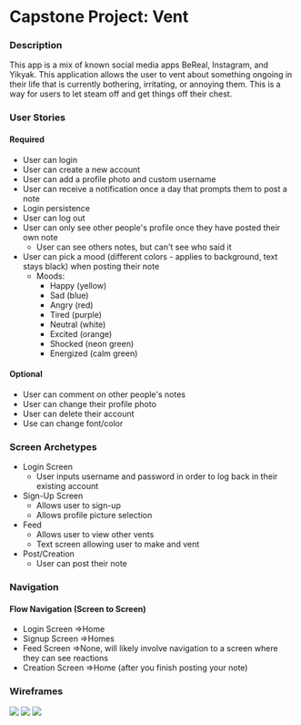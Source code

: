 Capstone Project: Vent
===
### Description
This app is a mix of known social media apps BeReal, Instagram, and Yikyak. This application allows the user to vent about something ongoing in their life that is currently bothering, irritating, or annoying them. This is a way for users to let steam off and get things off their chest.
### User Stories
#### Required
* User can login
* User can create a new account
* User can add a profile photo and custom username
* User can receive a notification once a day that prompts them to post a note
* Login persistence
* User can log out
* User can only see other people's profile once they have posted their own note
    * User can see others notes, but can't see who said it
* User can pick a mood (different colors - applies to background, text stays black) when posting their note
    * Moods:
        * Happy (yellow)
        * Sad (blue)
        * Angry (red)
        * Tired (purple)
        * Neutral (white)
        * Excited (orange)
        * Shocked (neon green)
        * Energized (calm green)
#### Optional
* User can comment on other people's notes
* User can change their profile photo
* User can delete their account
* Use can change font/color
### Screen Archetypes
* Login Screen
  * User inputs username and password in order to log back in their existing account
* Sign-Up Screen
  * Allows user to sign-up
  * Allows profile picture selection
* Feed
  * Allows user to view other vents
  * Text screen allowing user to make and vent
* Post/Creation
  * User can post their note
### Navigation
#### Flow Navigation (Screen to Screen)
* Login Screen
  =>Home
* Signup Screen
  =>Homes
* Feed Screen
  =>None, will likely involve navigation to a screen where they can see reactions
* Creation Screen
  =>Home (after you finish posting your note)
### Wireframes
![](https://i.imgur.com/CAgnPhr.jpg)
![](https://i.imgur.com/k0Sgqe2.jpg)
![](https://i.imgur.com/XVG9LKr.png)
